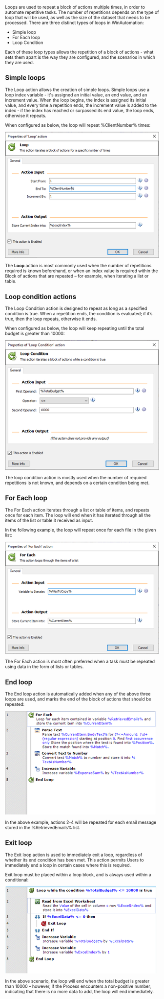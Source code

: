 Loops are used to repeat a block of actions multiple times, in order to automate repetitive tasks. The number of repetitions depends on the type of loop that will be used, as well as the size of the dataset that needs to be processed.
There are three distinct types of loops in WinAutomation:
* Simple loop
* For Each loop
* Loop Condition

Each of these loop types allows the repetition of a block of actions - what sets them apart is the way they are configured, and the scenarios in which they are used.

## Simple loops

The Loop action allows the creation of simple loops. Simple loops use a loop index variable - it's assigned an initial value, an end value, and an increment value. When the loop begins, the index is assigned its initial value, and every time a repetition ends, the increment value is added to the index - if the index has reached or surpassed its end value, the loop ends, otherwise it repeats.

When configured as below, the loop will repeat %ClientNumber% times:
 
![loop action properties](..\media\loop-action-properties.png)

The **Loop** action is most commonly used when the number of repetitions required is known beforehand, or when an index value is required within the Block of actions that are repeated – for example, when iterating a list or table.

## Loop condition actions

The Loop Condition action is designed to repeat as long as a specified condition is true. When a repetition ends, the condition is evaluated; if it’s true, then the loop repeats, otherwise it ends.

When configured as below, the loop will keep repeating until the total budget is greater than 10000:

![loop condition action properties](..\media\loop-condition-action-properties.png)

The loop condition action is mostly used when the number of required repetitions is not known, and depends on a certain condition being met.

## For Each loop

The For Each action iterates through a list or table of items, and repeats once for each item. The loop will end when it has iterated through all the items of the list or table it received as input.

In the following example, the loop will repeat once for each file in the given list:

![for each loop action properties](..\media\for-each-loop-action-properties.png)

The For Each action is most often preferred when a task must be repeated using data in the form of lists or tables.

## End loop

The End loop action is automatically added when any of the above three loops are used, and marks the end of the block of actions that should be repeated:

![for each loop example workspace](..\media\for-each-loop-example-workspace.png)

In the above example, actions 2-4 will be repeated for each email message stored in the %RetrievedEmails% list.

## Exit loop

The Exit loop action is used to immediately exit a loop, regardless of whether its end condition has been met. This action permits Users to immediately end a loop in certain cases where this is required.

Exit loop must be placed within a loop block, and is always used within a conditional:

![exit loop action workspace](..\media\exit-loop-action-workspace.png)

In the above scenario, the loop will end when the total budget is greater than 10000 – however, if the Process encounters a non-positive number, indicating that there is no more data to add, the loop will end immediately.
